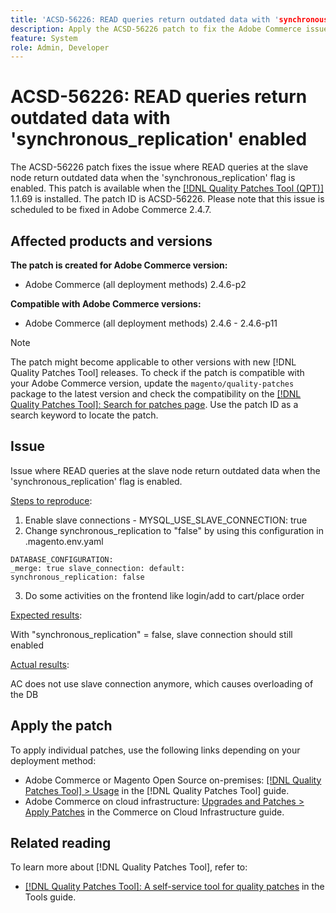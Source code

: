 ```yaml
---
title: 'ACSD-56226: READ queries return outdated data with 'synchronous_replication' enabled'
description: Apply the ACSD-56226 patch to fix the Adobe Commerce issue where DB critical read fails when 'synchronous_replication' is enabled for slave connection on Cloud.
feature: System
role: Admin, Developer
---
```


# ACSD-56226: READ queries return outdated data with 'synchronous_replication' enabled

The ACSD-56226 patch fixes the issue where READ queries at the slave node return outdated data when the 'synchronous_replication' flag is enabled. This patch is available when the [[!DNL Quality Patches Tool (QPT)]](/help/tools/quality-patches-tool/quality-patches-tool-to-self-serve-quality-patches.md) 1.1.69 is installed. The patch ID is ACSD-56226. Please note that this issue is scheduled to be fixed in Adobe Commerce 2.4.7.

## Affected products and versions

**The patch is created for Adobe Commerce version:**

* Adobe Commerce (all deployment methods) 2.4.6-p2

**Compatible with Adobe Commerce versions:**

* Adobe Commerce (all deployment methods) 2.4.6 - 2.4.6-p11

>[!NOTE]
>
>The patch might become applicable to other versions with new [!DNL Quality Patches Tool] releases. To check if the patch is compatible with your Adobe Commerce version, update the `magento/quality-patches` package to the latest version and check the compatibility on the [[!DNL Quality Patches Tool]: Search for patches page](https://experienceleague.adobe.com/tools/commerce-quality-patches/index.html). Use the patch ID as a search keyword to locate the patch.

## Issue

Issue where READ queries at the slave node return outdated data when the 'synchronous_replication' flag is enabled.

<u>Steps to reproduce</u>:

1. Enable slave connections - MYSQL_USE_SLAVE_CONNECTION: true
2. Change synchronous_replication to "false" by using this configuration in .magento.env.yaml

```
DATABASE_CONFIGURATION:
_merge: true slave_connection: default:
synchronous_replication: false
```

3. Do some activities on the frontend like login/add to cart/place order

<u>Expected results</u>:

With "synchronous_replication" = false, slave connection should still enabled

<u>Actual results</u>:

AC does not use slave connection anymore, which causes overloading of the DB

## Apply the patch

To apply individual patches, use the following links depending on your deployment method:

* Adobe Commerce or Magento Open Source on-premises: [[!DNL Quality Patches Tool] > Usage](/help/tools/quality-patches-tool/usage.md) in the [!DNL Quality Patches Tool] guide.
* Adobe Commerce on cloud infrastructure: [Upgrades and Patches > Apply Patches](https://experienceleague.adobe.com/docs/commerce-cloud-service/user-guide/develop/upgrade/apply-patches.html) in the Commerce on Cloud Infrastructure guide.

## Related reading

To learn more about [!DNL Quality Patches Tool], refer to:

* [[!DNL Quality Patches Tool]: A self-service tool for quality patches](/help/tools/quality-patches-tool/quality-patches-tool-to-self-serve-quality-patches.md) in the Tools guide.